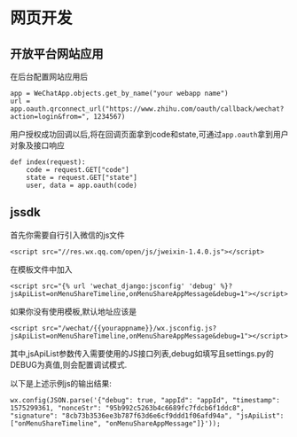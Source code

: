 # 网页开发

## 开放平台网站应用
在后台配置网站应用后

    app = WeChatApp.objects.get_by_name("your webapp name")
    url = app.oauth.qrconnect_url("https://www.zhihu.com/oauth/callback/wechat?action=login&from=", 1234567)

用户授权成功回调以后,将在回调页面拿到code和state,可通过`app.oauth`拿到用户对象及接口响应

    def index(request):
        code = request.GET["code"]
        state = request.GET["state"]
        user, data = app.oauth(code)

## jssdk
首先你需要自行引入微信的js文件

    <script src="//res.wx.qq.com/open/js/jweixin-1.4.0.js"></script>

在模板文件中加入

    <script src="{% url 'wechat_django:jsconfig' 'debug' %}?jsApiList=onMenuShareTimeline,onMenuShareAppMessage&debug=1"></script>

如果你没有使用模板,默认地址应该是

    <script src="/wechat/{{yourappname}}/wx.jsconfig.js?jsApiList=onMenuShareTimeline,onMenuShareAppMessage&debug=1"></script>

其中,jsApiList参数传入需要使用的JS接口列表,debug如填写且settings.py的DEBUG为真值,则会配置调试模式.

以下是上述示例js的输出结果:

    wx.config(JSON.parse('{"debug": true, "appId": "appId", "timestamp": 1575299361, "nonceStr": "95b992c5263b4c6689fc7fdcb6f1ddc8", "signature": "8cb73b3536ee3b787f63d6e6cf9ddd1f06afd94a", "jsApiList": ["onMenuShareTimeline", "onMenuShareAppMessage"]}'));
